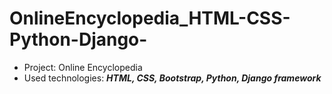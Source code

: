 # OnlineEncyclopedia_HTML-CSS-Python-Django-

- Project: Online Encyclopedia
- Used technologies: ***HTML, CSS, Bootstrap, Python, Django framework***
